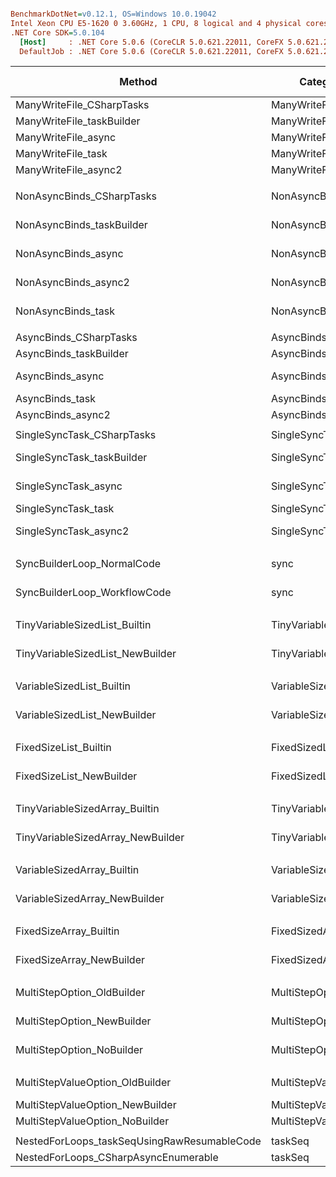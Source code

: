``` ini

BenchmarkDotNet=v0.12.1, OS=Windows 10.0.19042
Intel Xeon CPU E5-1620 0 3.60GHz, 1 CPU, 8 logical and 4 physical cores
.NET Core SDK=5.0.104
  [Host]     : .NET Core 5.0.6 (CoreCLR 5.0.621.22011, CoreFX 5.0.621.22011), X64 RyuJIT DEBUG
  DefaultJob : .NET Core 5.0.6 (CoreCLR 5.0.621.22011, CoreFX 5.0.621.22011), X64 RyuJIT


```
|                                      Method |             Categories |           Mean |         Error |        StdDev |         Median |  Ratio | RatioSD |      Gen 0 |   Gen 1 | Gen 2 |   Allocated |
|-------------------------------------------- |----------------------- |---------------:|--------------:|--------------:|---------------:|-------:|--------:|-----------:|--------:|------:|------------:|
|                   ManyWriteFile_CSharpTasks |          ManyWriteFile |     4,186.6 μs |      81.32 μs |     201.00 μs |     4,187.4 μs |   1.00 |    0.00 |    15.6250 |       - |     - |    117288 B |
|                   ManyWriteFile_taskBuilder |          ManyWriteFile |     5,744.5 μs |     124.34 μs |     356.76 μs |     5,712.3 μs |   1.38 |    0.11 |    62.5000 |       - |     - |    444882 B |
|                         ManyWriteFile_async |          ManyWriteFile |     6,108.8 μs |     121.27 μs |     271.23 μs |     6,132.1 μs |   1.46 |    0.10 |   132.8125 |       - |     - |    704991 B |
|                          ManyWriteFile_task |          ManyWriteFile |     5,014.3 μs |     100.18 μs |     204.65 μs |     4,973.0 μs |   1.19 |    0.07 |    15.6250 |       - |     - |    116996 B |
|                        ManyWriteFile_async2 |          ManyWriteFile |     5,358.4 μs |     106.05 μs |     211.79 μs |     5,374.1 μs |   1.27 |    0.07 |    15.6250 |       - |     - |    117140 B |
|                                             |                        |                |               |               |                |        |         |            |         |       |             |
|                   NonAsyncBinds_CSharpTasks |          NonAsyncBinds |    17,444.8 μs |     374.32 μs |   1,097.80 μs |    17,030.4 μs |   1.00 |    0.00 | 15125.0000 |       - |     - |  79200000 B |
|                   NonAsyncBinds_taskBuilder |          NonAsyncBinds |    26,000.1 μs |     440.68 μs |     880.09 μs |    25,621.3 μs |   1.47 |    0.09 | 22187.5000 |       - |     - | 116000000 B |
|                         NonAsyncBinds_async |          NonAsyncBinds | 1,303,920.2 μs |  63,453.67 μs | 177,930.90 μs | 1,269,891.9 μs |  74.52 |   10.59 | 52000.0000 |       - |     - | 276000000 B |
|                        NonAsyncBinds_async2 |          NonAsyncBinds |    24,213.0 μs |     191.23 μs |     178.88 μs |    24,168.6 μs |   1.38 |    0.09 | 18812.5000 | 62.5000 |     - |  98400000 B |
|                          NonAsyncBinds_task |          NonAsyncBinds |    16,693.5 μs |     302.84 μs |     759.75 μs |    16,586.1 μs |   0.95 |    0.07 | 15125.0000 |       - |     - |  79200000 B |
|                                             |                        |                |               |               |                |        |         |            |         |       |             |
|                      AsyncBinds_CSharpTasks |             AsyncBinds |     8,335.4 μs |     190.47 μs |     558.61 μs |     8,197.5 μs |   1.00 |    0.00 |    15.6250 |       - |     - |    112119 B |
|                      AsyncBinds_taskBuilder |             AsyncBinds |    11,567.6 μs |     229.28 μs |     522.18 μs |    11,360.0 μs |   1.39 |    0.12 |   296.8750 |       - |     - |   1559252 B |
|                            AsyncBinds_async |             AsyncBinds |   127,872.2 μs |   3,090.27 μs |   8,866.56 μs |   127,900.8 μs |  15.38 |    1.47 |  1333.3333 |       - |     - |   8312000 B |
|                             AsyncBinds_task |             AsyncBinds |     9,897.9 μs |     314.55 μs |     927.46 μs |    10,058.4 μs |   1.19 |    0.15 |    31.2500 |       - |     - |    192096 B |
|                           AsyncBinds_async2 |             AsyncBinds |     8,165.2 μs |     156.64 μs |     347.09 μs |     8,051.9 μs |   0.98 |    0.07 |    62.5000 |       - |     - |    352218 B |
|                                             |                        |                |               |               |                |        |         |            |         |       |             |
|                  SingleSyncTask_CSharpTasks |         SingleSyncTask |     8,668.5 μs |     170.65 μs |     233.59 μs |     8,595.4 μs |   1.00 |    0.00 |          - |       - |     - |           - |
|                  SingleSyncTask_taskBuilder |         SingleSyncTask |    12,402.4 μs |     103.89 μs |      92.10 μs |    12,366.7 μs |   1.43 |    0.04 |  9171.8750 |       - |     - |  48000000 B |
|                        SingleSyncTask_async |         SingleSyncTask | 3,659,569.1 μs | 109,062.88 μs | 298,557.86 μs | 3,576,228.4 μs | 409.11 |   38.68 | 91000.0000 |       - |     - | 475999216 B |
|                         SingleSyncTask_task |         SingleSyncTask |    10,642.1 μs |      90.05 μs |      84.23 μs |    10,622.2 μs |   1.23 |    0.04 |          - |       - |     - |           - |
|                       SingleSyncTask_async2 |         SingleSyncTask |    28,177.5 μs |     263.90 μs |     220.37 μs |    28,134.6 μs |   3.25 |    0.08 |  7625.0000 |       - |     - |  40000000 B |
|                                             |                        |                |               |               |                |        |         |            |         |       |             |
|                  SyncBuilderLoop_NormalCode |                   sync |    81,206.3 μs |   1,598.95 μs |   1,570.38 μs |    80,813.7 μs |   1.00 |    0.00 | 36714.2857 |       - |     - | 192176000 B |
|                SyncBuilderLoop_WorkflowCode |                   sync |    81,811.3 μs |   1,610.38 μs |   3,140.93 μs |    80,621.9 μs |   1.02 |    0.05 | 36714.2857 |       - |     - | 192176000 B |
|                                             |                        |                |               |               |                |        |         |            |         |       |             |
|               TinyVariableSizedList_Builtin |  TinyVariableSizedList |    57,762.3 μs |   1,721.40 μs |   4,827.00 μs |    56,313.5 μs |   1.00 |    0.00 | 20375.0000 |       - |     - | 106666656 B |
|            TinyVariableSizedList_NewBuilder |  TinyVariableSizedList |    17,122.1 μs |     341.76 μs |     650.23 μs |    17,233.0 μs |   0.29 |    0.03 |  2031.2500 |       - |     - |  10666656 B |
|                                             |                        |                |               |               |                |        |         |            |         |       |             |
|                   VariableSizedList_Builtin |      VariableSizedList |   330,273.8 μs |   6,534.98 μs |  13,051.05 μs |   328,659.3 μs |   1.00 |    0.00 | 63000.0000 |       - |     - | 330666624 B |
|                VariableSizedList_NewBuilder |      VariableSizedList |   167,451.6 μs |   2,840.89 μs |   2,217.98 μs |   167,326.7 μs |   0.51 |    0.02 | 44750.0000 |       - |     - | 234666934 B |
|                                             |                        |                |               |               |                |        |         |            |         |       |             |
|                       FixedSizeList_Builtin |         FixedSizedList |   100,128.5 μs |   1,968.29 μs |   3,885.21 μs |   100,084.8 μs |   1.00 |    0.00 | 61166.6667 |       - |     - | 320000000 B |
|                    FixedSizeList_NewBuilder |         FixedSizedList |   229,639.0 μs |   4,589.37 μs |  11,846.63 μs |   227,278.1 μs |   2.30 |    0.13 | 61000.0000 |       - |     - | 320000000 B |
|                                             |                        |                |               |               |                |        |         |            |         |       |             |
|              TinyVariableSizedArray_Builtin | TinyVariableSizedArray |   100,414.3 μs |   1,995.07 μs |   4,462.26 μs |   100,631.3 μs |   1.00 |    0.00 | 30000.0000 |       - |     - | 157333304 B |
|           TinyVariableSizedArray_NewBuilder | TinyVariableSizedArray |    28,538.5 μs |     632.86 μs |   1,825.93 μs |    28,426.7 μs |   0.29 |    0.02 | 10687.5000 |       - |     - |  55999968 B |
|                                             |                        |                |               |               |                |        |         |            |         |       |             |
|                  VariableSizedArray_Builtin |     VariableSizedArray |   356,489.5 μs |   3,061.89 μs |   2,714.29 μs |   356,174.5 μs |   1.00 |    0.00 | 77000.0000 |       - |     - | 405333840 B |
|               VariableSizedArray_NewBuilder |     VariableSizedArray |   161,909.3 μs |     861.02 μs |     672.23 μs |   161,860.8 μs |   0.45 |    0.00 | 59000.0000 |       - |     - | 309333476 B |
|                                             |                        |                |               |               |                |        |         |            |         |       |             |
|                      FixedSizeArray_Builtin |        FixedSizedArray |    32,944.8 μs |     777.85 μs |   2,293.52 μs |    32,391.8 μs |   1.00 |    0.00 | 19875.0000 |       - |     - | 104000000 B |
|                   FixedSizeArray_NewBuilder |        FixedSizedArray |   219,352.6 μs |   4,288.40 μs |  10,837.34 μs |   217,830.4 μs |   6.65 |    0.60 | 82333.3333 |       - |     - | 432000000 B |
|                                             |                        |                |               |               |                |        |         |            |         |       |             |
|                  MultiStepOption_OldBuilder |        MultiStepOption |    63,360.5 μs |   1,199.04 μs |   1,062.92 μs |    63,133.5 μs |   1.00 |    0.00 | 38750.0000 |       - |     - | 202666703 B |
|                  MultiStepOption_NewBuilder |        MultiStepOption |    20,179.8 μs |     622.44 μs |   1,775.86 μs |    19,705.5 μs |   0.29 |    0.02 | 13437.5000 |       - |     - |  70399968 B |
|                   MultiStepOption_NoBuilder |        MultiStepOption |    19,727.8 μs |     469.72 μs |   1,362.75 μs |    19,395.3 μs |   0.32 |    0.02 | 13437.5000 |       - |     - |  70399968 B |
|                                             |                        |                |               |               |                |        |         |            |         |       |             |
|             MultiStepValueOption_OldBuilder |   MultiStepValueOption |    47,237.3 μs |     909.93 μs |     759.83 μs |    47,211.0 μs |   1.00 |    0.00 | 19090.9091 |       - |     - | 100266664 B |
|             MultiStepValueOption_NewBuilder |   MultiStepValueOption |     4,144.6 μs |      46.31 μs |      43.32 μs |     4,146.1 μs |   0.09 |    0.00 |          - |       - |     - |           - |
|              MultiStepValueOption_NoBuilder |   MultiStepValueOption |     3,824.0 μs |      75.26 μs |      73.92 μs |     3,806.3 μs |   0.08 |    0.00 |          - |       - |     - |           - |
|                                             |                        |                |               |               |                |        |         |            |         |       |             |
| NestedForLoops_taskSeqUsingRawResumableCode |                taskSeq |       983.7 μs |      18.23 μs |      17.90 μs |       984.7 μs |   1.61 |    0.04 |    54.6875 |       - |     - |    295641 B |
|        NestedForLoops_CSharpAsyncEnumerable |                taskSeq |       612.9 μs |      10.04 μs |       8.90 μs |       615.5 μs |   1.00 |    0.00 |    24.4141 |       - |     - |    131280 B |
